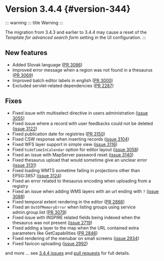 # Version 3.4.4 {#version-344}

::: warning
::: title
Warning
:::

The migration from 3.4.3 and earlier to 3.4.4 may cause a reset of the *Template for advanced search form* setting in the UI configuration.
:::

## New features

-   Added Slovak language ([PR 3086](https://github.com/geonetwork/core-geonetwork/pull/3086))
-   Improved error message when a region was not found in a thesaurus ([PR 3069](https://github.com/geonetwork/core-geonetwork/pull/3069))
-   Improved batch editor labels in english ([PR 3000](https://github.com/geonetwork/core-geonetwork/pull/3000))
-   Excluded servlet-related dependencies ([PR 2287](https://github.com/geonetwork/core-geonetwork/pull/2287))

## Fixes

-   Fixed issue with multiselect directive in users administration ([issue 3055](https://github.com/geonetwork/core-geonetwork/issues/3055))
-   Fixed issue where a record with user feedbacks could not be deleted ([issue 3122](https://github.com/geonetwork/core-geonetwork/issues/3122))
-   Fixed publication date for registries ([PR 3150](https://github.com/geonetwork/core-geonetwork/pull/3150))
-   Fixed CSW response when inserting records ([issue 3104](https://github.com/geonetwork/core-geonetwork/issues/3104))
-   Fixed WFS layer support in simple view ([issue 3116](https://github.com/geonetwork/core-geonetwork/issues/3116))
-   Fixed `hideTimeInCalendar` option for editor layout ([issue 3058](https://github.com/geonetwork/core-geonetwork/issues/3058))
-   Fixed an issue with MapServer password reset ([issue 3140](https://github.com/geonetwork/core-geonetwork/issues/3140))
-   Fixed thesaurus upload that would sometime give an unclear error ([issue 3131](https://github.com/geonetwork/core-geonetwork/issues/3131))
-   Fixed loading WMTS sometime failing in projections other than EPSG:3857 ([issue 3124](https://github.com/geonetwork/core-geonetwork/pull/3124))
-   Fixed an error related to thesaurus encoding when uploading from a registry
-   Fixed an issue when adding WMS layers with an url ending with `?` ([issue 3088](https://github.com/geonetwork/core-geonetwork/issues/3088))
-   Fixed temporal extent rendering in the editor ([PR 2868](https://github.com/geonetwork/core-geonetwork/pull/2868))
-   Fixed an `OutOfMemoryError` when listing groups using service admin.group.list ([PR 3079](https://github.com/geonetwork/core-geonetwork/pull/3079))
-   Fixed issue with INSPIRE related fields being indexed when the thesaurus was not present ([issue 2719](https://github.com/geonetwork/core-geonetwork/issues/2719))
-   Fixed adding a layer to the map when the URL contained extra parameters like GetCapabilities ([PR 2846](https://github.com/geonetwork/core-geonetwork/pull/2846))
-   Fixed rendering of the menubar on small screens ([issue 2934](https://github.com/geonetwork/core-geonetwork/issues/2934))
-   Fixed favicon uploading ([issue 2992](https://github.com/geonetwork/core-geonetwork/issues/2992))

and more \... see [3.4.4 issues](https://github.com/geonetwork/core-geonetwork/issues?q=is%3Aissue+milestone%3A3.4.4+is%3Aclosed) and [pull requests](https://github.com/geonetwork/core-geonetwork/pulls?q=milestone%3A3.4.4+is%3Aclosed+is%3Apr) for full details.
